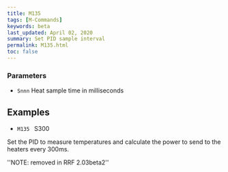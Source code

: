 ```yaml
---
title: M135
tags: [M-Commands] 
keywords: beta 
last_updated: April 02, 2020 
summary: Set PID sample interval 
permalink: M135.html
toc: false 
---
```



### Parameters

* `Snnn` Heat sample time in milliseconds

## Examples

* ` M135  ` S300

Set the PID to measure temperatures and calculate the power to send to the heaters every 300ms.

''NOTE: removed in RRF 2.03beta2''

